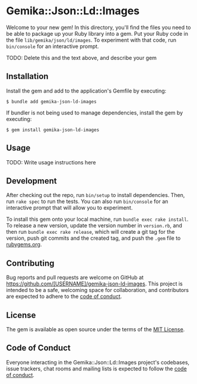 # Gemika::Json::Ld::Images

Welcome to your new gem! In this directory, you'll find the files you need to be able to package up your Ruby library into a gem. Put your Ruby code in the file `lib/gemika/json/ld/images`. To experiment with that code, run `bin/console` for an interactive prompt.

TODO: Delete this and the text above, and describe your gem

## Installation

Install the gem and add to the application's Gemfile by executing:

    $ bundle add gemika-json-ld-images

If bundler is not being used to manage dependencies, install the gem by executing:

    $ gem install gemika-json-ld-images

## Usage

TODO: Write usage instructions here

## Development

After checking out the repo, run `bin/setup` to install dependencies. Then, run `rake spec` to run the tests. You can also run `bin/console` for an interactive prompt that will allow you to experiment.

To install this gem onto your local machine, run `bundle exec rake install`. To release a new version, update the version number in `version.rb`, and then run `bundle exec rake release`, which will create a git tag for the version, push git commits and the created tag, and push the `.gem` file to [rubygems.org](https://rubygems.org).

## Contributing

Bug reports and pull requests are welcome on GitHub at https://github.com/[USERNAME]/gemika-json-ld-images. This project is intended to be a safe, welcoming space for collaboration, and contributors are expected to adhere to the [code of conduct](https://github.com/[USERNAME]/gemika-json-ld-images/blob/main/CODE_OF_CONDUCT.md).

## License

The gem is available as open source under the terms of the [MIT License](https://opensource.org/licenses/MIT).

## Code of Conduct

Everyone interacting in the Gemika::Json::Ld::Images project's codebases, issue trackers, chat rooms and mailing lists is expected to follow the [code of conduct](https://github.com/[USERNAME]/gemika-json-ld-images/blob/main/CODE_OF_CONDUCT.md).
